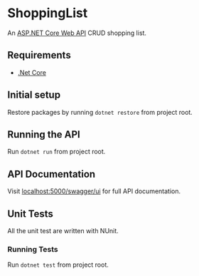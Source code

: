 # ShoppingList

An [ASP.NET Core Web API](https://docs.microsoft.com/en-us/aspnet/core/) CRUD shopping list.

## Requirements

- [.Net Core](https://www.microsoft.com/net/core)

## Initial setup

Restore packages by running `dotnet restore` from project root.

## Running the API

Run `dotnet run` from project root.

## API Documentation

Visit [localhost:5000/swagger/ui](http://localhost:5000/swagger/ui) for full API documentation.

## Unit Tests

All the unit test are written with NUnit.

### Running Tests

Run `dotnet test` from project root.